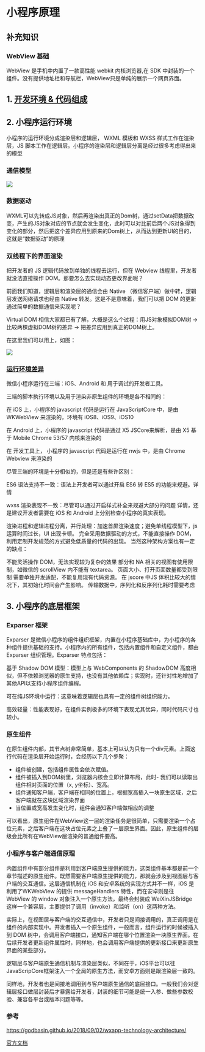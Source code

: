 # 小程序原理
## 补充知识
### WebView 基础
WebView 是手机中内置了一款高性能 webkit 内核浏览器,在 SDK 中封装的一个组件。没有提供地址栏和导航栏，WebView只是单纯的展示一个网页界面。
## 1. [开发环境 & 代码组成](https://developers.weixin.qq.com/ebook?action=get_post_info&token=935589521&volumn=1&lang=zh_CN&book=miniprogram&docid=0008aeea9a8978ab0086a685851c0a)

## 2. 小程序运行环境
小程序的运行环境分成渲染层和逻辑层， WXML 模板和 WXSS 样式工作在渲染层，JS 脚本工作在逻辑层。小程序的渲染层和逻辑层分离是经过很多考虑得出来的模型

### 通信模型
![](https://raw.githubusercontent.com/zgw0/blog/master/imgs/xcx.png)
### 数据驱动
WXML可以先转成JS对象，然后再渲染出真正的Dom树，通过setData把数据改变，产生的JS对象对应的节点就会发生变化，此时可以对比前后两个JS对象得到变化的部分，然后把这个差异应用到原来的Dom树上，从而达到更新UI的目的，这就是“数据驱动”的原理

### 双线程下的界面渲染
把开发者的 JS 逻辑代码放到单独的线程去运行，但在 Webview 线程里，开发者就没法直接操作 DOM。那要怎么去实现动态更改界面呢？

前面我们知道，逻辑层和渲染层的通信会由 Native （微信客户端）做中转，逻辑层发送网络请求也经由 Native 转发。这是不是意味着，我们可以把 DOM 的更新通过简单的数据通信来实现呢？

Virtual DOM 相信大家都已有了解，大概是这么个过程：用JS对象模拟DOM树 -> 比较两棵虚拟DOM树的差异 -> 把差异应用到真正的DOM树上。

在这里我们可以用上，如图：

![](https://github-imglib-1255459943.cos.ap-chengdu.myqcloud.com/13333.png)
### [运行环境差异](https://developers.weixin.qq.com/miniprogram/dev/devtools/details.html)
微信小程序运行在三端：iOS、Android 和 用于调试的开发者工具。

三端的脚本执行环境以及用于渲染非原生组件的环境是各不相同的：

在 iOS 上，小程序的 javascript 代码是运行在 JavaScriptCore 中，是由 WKWebView 来渲染的，环境有 iOS8、iOS9、iOS10

在 Android 上，小程序的 javascript 代码是通过 X5 JSCore来解析，是由 X5 基于 Mobile Chrome 53/57 内核来渲染的

在 开发工具上， 小程序的 javascript 代码是运行在 nwjs 中，是由 Chrome Webview 来渲染的

尽管三端的环境是十分相似的，但是还是有些许区别：

ES6 语法支持不一致：语法上开发者可以通过开启 ES6 转 ES5 的功能来规避。详情

wxss 渲染表现不一致：尽管可以通过开启样式补全来规避大部分的问题 详情，还是建议开发者需要在 iOS 和 Android 上分别检查小程序的真实表现。


渲染进程和逻辑进程分离，并行处理：加速首屏渲染速度；避免单线程模型下，js 运算时间过长，UI 出现卡顿。 完全采用数据驱动的方式，不能直接操作 DOM，利用定制开发规范的方式避免低质量的代码的出现。
当然这种架构方案也有一定的缺点：

不能灵活操作 DOM，无法实现较为复杂的效果
部分和 NA 相关的视图有使用限制，如微信的 scrollView 内不能有 textarea。
页面大小、打开页面数量都受到限制
需要单独开发适配，不能复用现有代码资源。
在 jscore 中JS 体积比较大的情况下，其初始化时间会产生影响。
传输数据中，序列化和反序列化耗时需要考虑
## 3. 小程序的底层框架
### Exparser 框架
Exparser 是微信小程序的组件组织框架，内置在小程序基础库中，为小程序的各种组件提供基础的支持。小程序内的所有组件，包括内置组件和自定义组件，都由 Exparser 组织管理。Exparser 特点包括：

基于 Shadow DOM 模型：模型上与 WebComponents 的 ShadowDOM 高度相似，但不依赖浏览器的原生支持，也没有其他依赖库；实现时，还针对性地增加了其他API以支持小程序组件编程。

可在纯JS环境中运行：这意味着逻辑层也具有一定的组件树组织能力。

高效轻量：性能表现好，在组件实例极多的环境下表现尤其优异，同时代码尺寸也较小。
### 原生组件
在原生组件内部，其节点树非常简单，基本上可以认为只有一个div元素。上面这行代码在渲染层开始运行时，会经历以下几个步聚：

- 组件被创建，包括组件属性会依次赋值。
- 组件被插入到DOM树里，浏览器内核会立即计算布局，此时- 我们可以读取出组件相对页面的位置（x, y坐标）、宽高。
- 组件通知客户端，客户端在相同的位置上，根据宽高插入一块原生区域，之后客户端就在这块区域渲染界面
- 当位置或宽高发生变化时，组件会通知客户端做相应的调整

可以看出，原生组件在WebView这一层的渲染任务是很简单，只需要渲染一个占位元素，之后客户端在这块占位元素之上叠了一层原生界面。因此，原生组件的层级会比所有在WebView层渲染的普通组件要高。

### 小程序与客户端通信原理
内置组件中有部分组件是利用到客户端原生提供的能力，这类组件基本都是前一个章节描述的原生组件。既然需要客户端原生提供的能力，那就会涉及到视图层与客户端的交互通信。这层通信机制在 iOS 和安卓系统的实现方式并不一样，iOS 是利用了WKWebView 的提供 messageHandlers 特性，而在安卓则是往 WebView 的 window 对象注入一个原生方法，最终会封装成 WeiXinJSBridge 这样一个兼容层，主要提供了调用（invoke）和监听（on）这两种方法。

实际上，在视图层与客户端的交互通信中，开发者只是间接调用的，真正调用是在组件的内部实现中。开发者插入一个原生组件，一般而言，组件运行的时候被插入到 DOM 树中，会调用客户端接口，通知客户端在哪个位置渲染一块原生界面。在后续开发者更新组件属性时，同样地，也会调用客户端提供的更新接口来更新原生界面的某些部分。

逻辑层与客户端原生通信机制与渲染层类似，不同在于，iOS平台可以往JavaScripCore框架注入一个全局的原生方法，而安卓方面则是跟渲染层一致的。

同样地，开发者也是间接地调用到与客户端原生通信的底层接口。一般我们会对逻辑层接口做层封装后才暴露给开发者，封装的细节可能是统一入参、做些参数校验、兼容各平台或版本问题等等。
### 参考
https://godbasin.github.io/2018/09/02/wxapp-technology-architecture/

[官方文档](https://developers.weixin.qq.com/ebook?action=get_post_info&token=935589521&volumn=1&lang=zh_CN&book=miniprogram&docid=0000286f908988db00866b85f5640a)